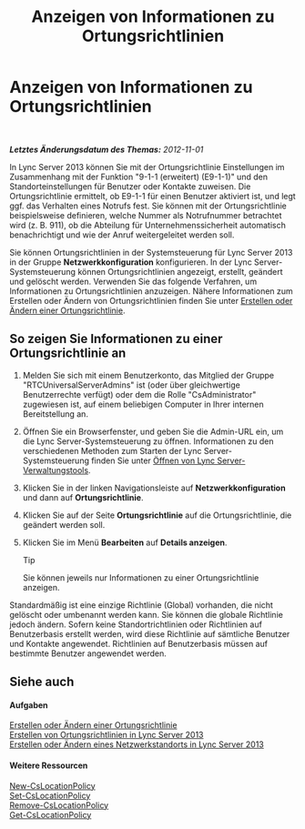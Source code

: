 ﻿---
title: Anzeigen von Informationen zu Ortungsrichtlinien
TOCTitle: Anzeigen von Informationen zu Ortungsrichtlinien
ms:assetid: 14e41bcb-ea0a-49c2-99b3-1f61fc34416d
ms:mtpsurl: https://technet.microsoft.com/de-de/library/Gg520954(v=OCS.15)
ms:contentKeyID: 49293268
ms.date: 05/19/2016
mtps_version: v=OCS.15
ms.translationtype: HT
---

# Anzeigen von Informationen zu Ortungsrichtlinien

 

_**Letztes Änderungsdatum des Themas:** 2012-11-01_

In Lync Server 2013 können Sie mit der Ortungsrichtlinie Einstellungen im Zusammenhang mit der Funktion "9-1-1 (erweitert) (E9-1-1)" und den Standorteinstellungen für Benutzer oder Kontakte zuweisen. Die Ortungsrichtlinie ermittelt, ob E9-1-1 für einen Benutzer aktiviert ist, und legt ggf. das Verhalten eines Notrufs fest. Sie können mit der Ortungsrichtlinie beispielsweise definieren, welche Nummer als Notrufnummer betrachtet wird (z. B. 911), ob die Abteilung für Unternehmenssicherheit automatisch benachrichtigt und wie der Anruf weitergeleitet werden soll.

Sie können Ortungsrichtlinien in der Systemsteuerung für Lync Server 2013 in der Gruppe **Netzwerkkonfiguration** konfigurieren. In der Lync Server-Systemsteuerung können Ortungsrichtlinien angezeigt, erstellt, geändert und gelöscht werden. Verwenden Sie das folgende Verfahren, um Informationen zu Ortungsrichtlinien anzuzeigen. Nähere Informationen zum Erstellen oder Ändern von Ortungsrichtlinien finden Sie unter [Erstellen oder Ändern einer Ortungsrichtlinie](lync-server-2013-creating-or-modifying-a-location-policy.md).

## So zeigen Sie Informationen zu einer Ortungsrichtlinie an

1.  Melden Sie sich mit einem Benutzerkonto, das Mitglied der Gruppe "RTCUniversalServerAdmins" ist (oder über gleichwertige Benutzerrechte verfügt) oder dem die Rolle "CsAdministrator" zugewiesen ist, auf einem beliebigen Computer in Ihrer internen Bereitstellung an.

2.  Öffnen Sie ein Browserfenster, und geben Sie die Admin-URL ein, um die Lync Server-Systemsteuerung zu öffnen. Informationen zu den verschiedenen Methoden zum Starten der Lync Server-Systemsteuerung finden Sie unter [Öffnen von Lync Server-Verwaltungstools](lync-server-2013-open-lync-server-administrative-tools.md).

3.  Klicken Sie in der linken Navigationsleiste auf **Netzwerkkonfiguration** und dann auf **Ortungsrichtlinie**.

4.  Klicken Sie auf der Seite **Ortungsrichtlinie** auf die Ortungsrichtlinie, die geändert werden soll.

5.  Klicken Sie im Menü **Bearbeiten** auf **Details anzeigen**.
    

    > [!TIP]
    > Sie können jeweils nur Informationen zu einer Ortungsrichtlinie anzeigen.



Standardmäßig ist eine einzige Richtlinie (Global) vorhanden, die nicht gelöscht oder umbenannt werden kann. Sie können die globale Richtlinie jedoch ändern. Sofern keine Standortrichtlinien oder Richtlinien auf Benutzerbasis erstellt werden, wird diese Richtlinie auf sämtliche Benutzer und Kontakte angewendet. Richtlinien auf Benutzerbasis müssen auf bestimmte Benutzer angewendet werden.

## Siehe auch

#### Aufgaben

[Erstellen oder Ändern einer Ortungsrichtlinie](lync-server-2013-creating-or-modifying-a-location-policy.md)  
[Erstellen von Ortungsrichtlinien in Lync Server 2013](lync-server-2013-create-location-policies.md)  
[Erstellen oder Ändern eines Netzwerkstandorts in Lync Server 2013](lync-server-2013-create-or-modify-a-network-site.md)  

#### Weitere Ressourcen

[New-CsLocationPolicy](new-cslocationpolicy.md)  
[Set-CsLocationPolicy](set-cslocationpolicy.md)  
[Remove-CsLocationPolicy](remove-cslocationpolicy.md)  
[Get-CsLocationPolicy](get-cslocationpolicy.md)


